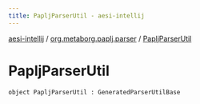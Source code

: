 ```yaml
---
title: PapljParserUtil - aesi-intellij
---
```


[aesi-intellij](../index.html) / [org.metaborg.paplj.parser](index.html) / [PapljParserUtil](.)

# PapljParserUtil

`object PapljParserUtil : GeneratedParserUtilBase`